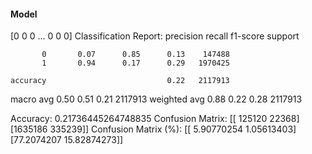 #### Model
[0 0 0 ... 0 0 0]
Classification Report:
              precision    recall  f1-score   support

           0       0.07      0.85      0.13    147488
           1       0.94      0.17      0.29   1970425

    accuracy                           0.22   2117913
   macro avg       0.50      0.51      0.21   2117913
weighted avg       0.88      0.22      0.28   2117913

Accuracy: 0.21736445264748835
Confusion Matrix:
[[ 125120   22368]
 [1635186  335239]]
Confusion Matrix (%):
[[ 5.90770254  1.05613403]
 [77.2074207  15.82874273]]
